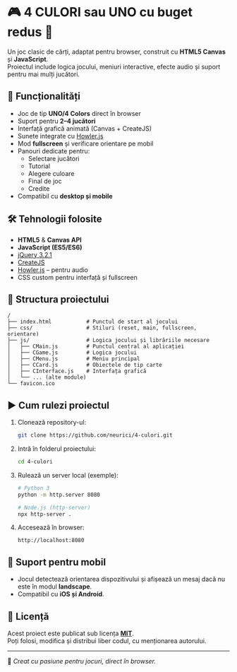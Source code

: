 # 🎮 4 CULORI sau UNO cu buget redus 🙂



Un joc clasic de cărți, adaptat pentru browser, construit cu **HTML5 Canvas** și **JavaScript**.  
Proiectul include logica jocului, meniuri interactive, efecte audio și suport pentru mai mulți jucători.  

## 🚀 Funcționalități
- Joc de tip **UNO/4 Colors** direct în browser
- Suport pentru **2–4 jucători**
- Interfață grafică animată (Canvas + CreateJS)
- Sunete integrate cu [Howler.js](https://howlerjs.com/)
- Mod **fullscreen** și verificare orientare pe mobil
- Panouri dedicate pentru:
  - Selectare jucători
  - Tutorial
  - Alegere culoare
  - Final de joc
  - Credite
- Compatibil cu **desktop și mobile**

## 🛠️ Tehnologii folosite
- **HTML5** & **Canvas API**
- **JavaScript (ES5/ES6)**  
- [jQuery 3.2.1](https://jquery.com/)  
- [CreateJS](https://createjs.com/)  
- [Howler.js](https://howlerjs.com/) – pentru audio
- CSS custom pentru interfață și fullscreen

## 📂 Structura proiectului
```
/
├── index.html           # Punctul de start al jocului
├── css/                 # Stiluri (reset, main, fullscreen, orientare)
├── js/                  # Logica jocului și librăriile necesare
│   ├── CMain.js         # Punctul central al aplicației
│   ├── CGame.js         # Logica jocului
│   ├── CMenu.js         # Meniu principal
│   ├── CCard.js         # Obiectele de tip carte
│   ├── CInterface.js    # Interfața grafică
│   └── ... (alte module)
└── favicon.ico
```

## ▶️ Cum rulezi proiectul
1. Clonează repository-ul:
   ```bash
   git clone https://github.com/neurici/4-culori.git
   ```
2. Intră în folderul proiectului:
   ```bash
   cd 4-culori
   ```
3. Rulează un server local (exemple):
   ```bash
   # Python 3
   python -m http.server 8080

   # Node.js (http-server)
   npx http-server .
   ```
4. Accesează în browser:
   ```
   http://localhost:8080
   ```

## 📱 Suport pentru mobil
- Jocul detectează orientarea dispozitivului și afișează un mesaj dacă nu este în modul **landscape**.
- Compatibil cu **iOS și Android**.

## 📜 Licență
Acest proiect este publicat sub licența [**MIT**](LICENSE.md).  
Poți folosi, modifica și distribui liber codul, cu menționarea autorului.

---

🎨 *Creat cu pasiune pentru jocuri, direct în browser.*
